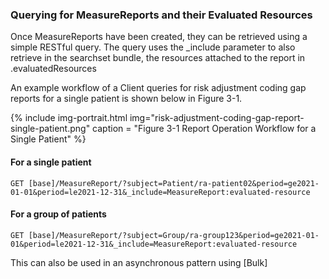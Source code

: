 <div class="bg-success" markdown="1">

### Querying for MeasureReports and their Evaluated Resources

Once MeasureReports have been created, they can be retrieved using a simple RESTful query.  The query uses the _include parameter to also retrieve in the searchset bundle, the resources attached to the report in .evaluatedResources

An example workflow of a Client queries for risk adjustment coding gap reports for a single patient is shown below in Figure 3-1.

{% include img-portrait.html img="risk-adjustment-coding-gap-report-single-patient.png" caption = "Figure 3-1 Report Operation Workflow for a Single Patient" %}


#### For a single patient

`GET [base]/MeasureReport/?subject=Patient/ra-patient02&period=ge2021-01-01&period=le2021-12-31&_include=MeasureReport:evaluated-resource`

#### For a group of patients
`GET [base]/MeasureReport/?subject=Group/ra-group123&period=ge2021-01-01&period=le2021-12-31&_include=MeasureReport:evaluated-resource`

This can also be used in an asynchronous pattern using [Bulk]